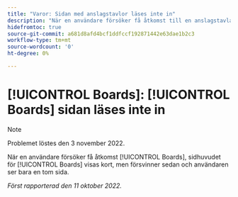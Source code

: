 ```yaml
---
title: "Varor: Sidan med anslagstavlor läses inte in"
description: "När en användare försöker få åtkomst till en anslagstavla visas kortfattat rubriken för en anslagstavla, men sedan försvinner den och användaren ser bara en tom sida."
hidefromtoc: true
source-git-commit: a681d8afd4bcf1ddfccf192871442e63dae1b2c3
workflow-type: tm+mt
source-wordcount: '0'
ht-degree: 0%

---
```



# [!UICONTROL Boards]: [!UICONTROL Boards] sidan läses inte in

>[!NOTE]
>
>Problemet löstes den 3 november 2022.

När en användare försöker få åtkomst [!UICONTROL Boards], sidhuvudet för [!UICONTROL Boards] visas kort, men försvinner sedan och användaren ser bara en tom sida.

_Först rapporterad den 11 oktober 2022._

